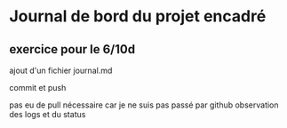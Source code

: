 # Journal de bord du projet encadré

## exercice pour le 6/10d

ajout d'un fichier journal.md

commit et push

pas eu de pull nécessaire car je ne suis pas passé par github 
observation des logs et du status


